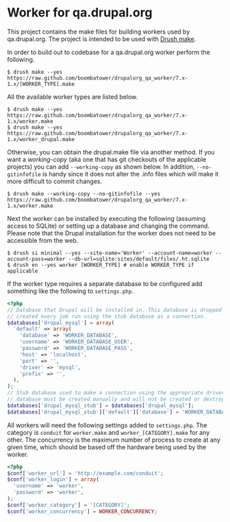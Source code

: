# Worker for qa.drupal.org

This project contains the make files for building workers used by qa.drupal.org. The project is intended to be used with [Drush make](http://drupal.org/project/drush).

In order to build out to codebase for a qa.drupal.org worker perform the following.

    $ drush make --yes https://raw.github.com/boombatower/drupalorg_qa_worker/7.x-1.x/[WORKER_TYPE].make

All the available worker types are listed below.

    $ drush make --yes https://raw.github.com/boombatower/drupalorg_qa_worker/7.x-1.x/worker.make
    $ drush make --yes https://raw.github.com/boombatower/drupalorg_qa_worker/7.x-1.x/worker_drupal.make

Otherwise, you can obtain the drupal.make file via another method. If you want a *working-copy* (aka one that has git checkouts of the applicable projects) you can add `--working-copy` as shown below. In addition, `--no-gitinfofile` is handy since it does not alter the .info files which will make it more difficult to commit changes.

    $ drush make --working-copy --no-gitinfofile --yes https://raw.github.com/boombatower/drupalorg_qa_worker/7.x-1.x/worker.make

Next the worker can be installed by executing the following (assuming access to SQLite) or setting up a database and changing the command. Please note that the Drupal installation for the worker does not need to be accessible from the web.

    $ drush si minimal --yes --site-name='Worker' --account-name=worker --account-pass=worker --db-url=sqlite:sites/default/files/.ht.sqlite
    $ drush en --yes worker [WORKER_TYPE] # enable WORKER_TYPE if applicable

If the worker type requires a separate database to be configured add something like the following to `settings.php`.

```php
<?php
// Database that Drupal will be installed in. This database is dropped and
// created every job run using the stub database as a connection.
$databases['drupal_mysql'] = array(
  'default' => array(
    'database' => 'WORKER_DATABASE',
    'username' => 'WORKER_DATABASE_USER',
    'password' => 'WORKER_DATABASE_PASS',
    'host' => 'localhost',
    'port' => '',
    'driver' => 'mysql',
    'prefix' => '',
  ),
);
// Stub database used to make a connection using the appropriate driver. This
// database must be created manually and will not be created or destroyed.
$databases['drupal_mysql_stub'] = $databases['drupal_mysql'];
$databases['drupal_mysql_stub']['default']['database'] = 'WORKER_DATABASE_STUB';
```

All workers will need the following settings added to `settings.php`. The category is `conduit` for `worker.make` and `worker_[CATEGORY].make` for any other. The concurrency is the maximum number of process to create at any given time, which should be based off the hardware being used by the worker.

```php
<?php
$conf['worker_url'] = 'http://example.com/conduit';
$conf['worker_login'] = array(
  'username' => 'worker',
  'password' => 'worker',
);
$conf['worker_category'] = '[CATEGORY]';
$conf['worker_concurrency'] = WORKER_CONCURRENCY;
```
